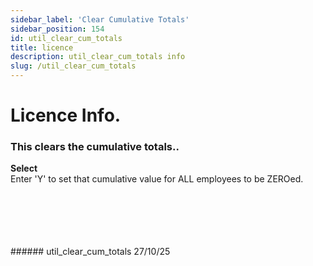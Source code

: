 ```yaml
---
sidebar_label: 'Clear Cumulative Totals'
sidebar_position: 154
id: util_clear_cum_totals
title: licence
description: util_clear_cum_totals info
slug: /util_clear_cum_totals
---
```


# Licence Info.

### This clears the cumulative totals..
**Select**  
Enter 'Y' to set that cumulative value for ALL employees to be ZEROed.


<br/>
<br/>
<br/>
<br/>
<br/>
###### util_clear_cum_totals 27/10/25